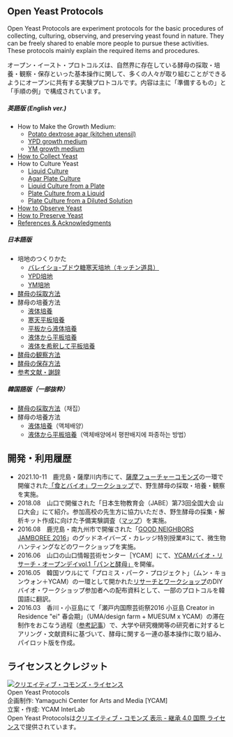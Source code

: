 ## Open Yeast Protocols
Open Yeast Protocols are experiment protocols for the basic procedures of collecting, culturing, observing, and preserving yeast found in nature. They can be freely shared to enable more people to pursue these activities. These protocols mainly explain the required items and procedures.
  
オープン・イースト・プロトコルズは、自然界に存在している酵母の採取・培養・観察・保存といった基本操作に関して、多くの人々が取り組むことができるようにオープンに共有する実験プロトコルです。内容は主に「準備するもの」と「手順の例」で構成されています。  

##### 英語版 (English ver.) 
- How to Make the Growth Medium: 
  - [Potato dextrose agar (kitchen utensil)](en/PDAmedium_kitchen_en.md)
  - [YPD growth medium](en/YPDmedium_en.md)
  - [YM growth medium](en/YMmedium_en.md)
- [How to Collect Yeast](en/hunt_en.md)
- How to Culture Yeast
  - [Liquid Culture](en/liquidculture_en.md)
  - [Agar Plate Culture](en/plateculture_en.md)
  - [Liquid Culture from a Plate](en/plate2liquid_en.md)
  - [Plate Culture from a Liquid](en/liquid2plate_en.md)
  - [Plate Culture from a Diluted Solution](en/liquiddilution2plate_en.md)
- [How to Observe Yeast](en/observe_en.md)
- [How to Preserve Yeast](en/stock_en.md)
- [References & Acknowledgments](en/references_en.md)

##### 日本語版  
- 培地のつくりかた 
  - [バレイショ-ブドウ糖寒天培地（キッチン道具）](jp/PDAmedium_kitchen.md)
  - [YPD培地](jp/YPDmedium.md) 
  - [YM培地](jp/YMmedium.md)  
- [酵母の採取方法](jp/hunt.md)  
- 酵母の培養方法 
  - [液体培養](jp/liquidculture.md)
  - [寒天平板培養](jp/plateculture.md)
  - [平板から液体培養](jp/plate2liquid.md)
  - [液体から平板培養](jp/liquid2plate.md)
  - [液体を希釈して平板培養](jp/liquiddilution2plate.md)  
- [酵母の観察方法](jp/observe.md)
- [酵母の保存方法](jp/stock.md)
- [参考文献・謝辞](jp/references.md)

##### 韓国語版（一部抜粋）
- [酵母の採取方法](kr/hunt_kr.md)（채집）  
- 酵母の培養方法 
  - [液体培養](kr/liquidculture_kr.md)（액체배양）
  - [液体から平板培養](kr/liquid2plate_kr.md)（액체배양에서 평판배지에 파종하는 방법）


## 開発・利用履歴
- 2021.10-11　鹿児島・薩摩川内市にて、[薩摩フューチャーコモンズ](https://kigyo-satsumasendai.jp/sfc/)の一環で開催された[「食とバイオ」ワークショップ](http://www.city.satsumasendai.lg.jp/www/contents/1630476742913/index.html)で、野生酵母の採取・培養・観察を実施。
- 2018.08　山口で開催された「日本生物教育会（JABE）第73回全国大会 山口大会」にて紹介。参加高校の先生方に協力いただき、野生酵母の採集・解析キット作成に向けた予備実験調査（[マップ](https://www.google.com/maps/d/u/1/edit?mid=1jAaTy_FYrJweN7rdK8IP0za3kzfQYVFp&usp=sharing)）を実施。
- 2016.08　鹿児島・南九州市で開催された「[GOOD NEIGHBORS JAMBOREE 2016](http://goodneighborsjamboree.com/2016/)」のグッドネイバーズ・カレッジ特別授業#3にて、微生物ハンティングなどのワークショップを実施。
- 2016.06　山口の山口情報芸術センター［YCAM］にて、[YCAMバイオ・リサーチ・オープンデイvol.1「パンと酵母」](https://www.ycam.jp/events/2016/ycam-bio-research-open-day-vol1/)を開催。
- 2016.05　韓国ソウルにて「プロミス・パーク・プロジェクト」（ムン・キョンウォン＋YCAM）の一環として開かれた[リサーチとワークショップ](https://promise-park.ycam.jp/ja/research-workshop-and-fieldwork/)のDIYバイオ・ワークショップ参加者への配布資料として、一部のプロトコルを韓国語に翻訳。
- 2016.03　香川・小豆島にて「瀬戸内国際芸術祭2016 小豆島 Creator in Residence "ei" 春会期」（UMA/design farm + MUESUM x YCAM）の滞在制作をおこなう過程（[参考記事](https://www.nettam.jp/column/future-life-expression/2/)）で、大学や研究機関等の研究者に対するヒアリング・文献資料に基づいて、酵母に関する一連の基本操作に取り組み、パイロット版を作成。

## ライセンスとクレジット
<a href="http://creativecommons.org/licenses/by-sa/4.0/" rel="license"><img style="border-width: 0;" alt="クリエイティブ・コモンズ・ライセンス" src="http://i.creativecommons.org/l/by-sa/4.0/80x15.png" /></a>
<br /> 
Open Yeast Protocols  
企画制作: Yamaguchi Center for Arts and Media [YCAM]<br />
立案・作成: YCAM InterLab<br />
Open Yeast Protocolsは<a href="http://creativecommons.org/licenses/by-sa/4.0/" rel="license">クリエイティブ・コモンズ 表示 - 継承 4.0 国際 ライセンス</a>で提供されています。
